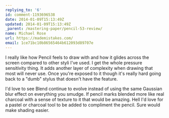 ```yaml
---
replying_to: '6'
id: comment-1193696538
date: 2014-01-09T15:13:49Z
updated: 2014-01-09T15:13:49Z
_parent: /mastering-paper/pencil-53-review/
name: Michael Rose
url: https://mademistakes.com/
email: 1ce71bc10b86565464b612093d89707e
---
```


I really like how Pencil feels to draw with and how it glides across the screen
compared to other styli I've used. I get the whole pressure sensitivity thing.
It adds another layer of complexity when drawing that most will never use. Once
you're exposed to it though it's really hard going back to a "dumb" stylus that
doesn't have the feature.

I'd love to see Blend continue to evolve instead of using the same Gaussian blur
effect on everything you smudge. If pencil marks blended more like real charcoal
with a sense of texture to it that would be amazing. Hell I'd love for a pastel
or charcoal tool to be added to compliment the pencil. Sure would make shading
easier.
